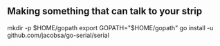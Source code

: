 
Making something that can talk to your strip
---

   mkdir -p $HOME/gopath
   export GOPATH="$HOME/gopath"
   go install -u github.com/jacobsa/go-serial/serial
